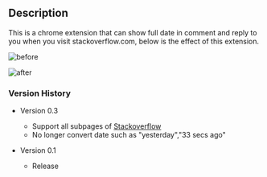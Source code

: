## Description

This is a chrome extension that can show full date in comment and reply to you when you visit stackoverflow.com, below is the effect of this extension.

![before](http://ww2.sinaimg.cn/large/006tNbRwgw1f6r3nwy017j311q0lkguf.jpg)

![after](http://ww1.sinaimg.cn/large/006tNbRwgw1f6r3o5vczyj311k0ledp1.jpg)

### Version History

- Version 0.3
    - Support all subpages of [Stackoverflow](http://stackoverflow.com/)
    - No longer convert date such as "yesterday","33 secs ago"

- Version 0.1
    - Release
